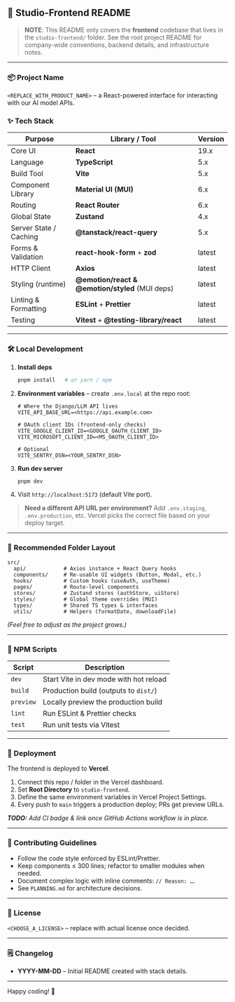 ## 🚀 Studio-Frontend README

> **NOTE**: This README only covers the **frontend** codebase that lives in the `studio-frontend/` folder. See the root project README for company-wide conventions, backend details, and infrastructure notes.

---

### 📦 Project Name
`<REPLACE_WITH_PRODUCT_NAME>` – a React-powered interface for interacting with our AI model APIs.

### ✨ Tech Stack
| Purpose | Library / Tool | Version |
|---------|----------------|---------|
| Core UI | **React** | 19.x |
| Language | **TypeScript** | 5.x |
| Build Tool | **Vite** | 5.x |
| Component Library | **Material UI (MUI)** | 6.x |
| Routing | **React Router** | 6.x |
| Global State | **Zustand** | 4.x |
| Server State / Caching | **@tanstack/react-query** | 5.x |
| Forms & Validation | **react-hook-form** + **zod** | latest |
| HTTP Client | **Axios** | latest |
| Styling (runtime) | **@emotion/react & @emotion/styled** (MUI deps) | latest |
| Linting & Formatting | **ESLint** + **Prettier** | latest |
| Testing | **Vitest** + **@testing-library/react** | latest |

---

### 🛠️ Local Development
1. **Install deps**
   ```bash
   pnpm install   # or yarn / npm
   ```
2. **Environment variables** – create `.env.local` at the repo root:
   ```env
   # Where the Django/LLM API lives
   VITE_API_BASE_URL=<https://api.example.com>

   # OAuth client IDs (frontend-only checks)
   VITE_GOOGLE_CLIENT_ID=<GOOGLE_OAUTH_CLIENT_ID>
   VITE_MICROSOFT_CLIENT_ID=<MS_OAUTH_CLIENT_ID>

   # Optional
   VITE_SENTRY_DSN=<YOUR_SENTRY_DSN>
   ```
3. **Run dev server**
   ```bash
   pnpm dev
   ```
4. Visit `http://localhost:5173` (default Vite port).

> **Need a different API URL per environment?** Add `.env.staging`, `.env.production`, etc. Vercel picks the correct file based on your deploy target.

---

### 📂 Recommended Folder Layout
```
src/
  api/            # Axios instance + React Query hooks
  components/     # Re-usable UI widgets (Button, Modal, etc.)
  hooks/          # Custom hooks (useAuth, useTheme)
  pages/          # Route-level components
  stores/         # Zustand stores (authStore, uiStore)
  styles/         # Global theme overrides (MUI)
  types/          # Shared TS types & interfaces
  utils/          # Helpers (formatDate, downloadFile)
```
_(Feel free to adjust as the project grows.)_

---

### 📜 NPM Scripts
| Script | Description |
|--------|-------------|
| `dev` | Start Vite in dev mode with hot reload |
| `build` | Production build (outputs to `dist/`) |
| `preview` | Locally preview the production build |
| `lint` | Run ESLint & Prettier checks |
| `test` | Run unit tests via Vitest |

---

### 🚀 Deployment
The frontend is deployed to **Vercel**.
1. Connect this repo / folder in the Vercel dashboard.
2. Set **Root Directory** to `studio-frontend`.
3. Define the same environment variables in Vercel Project Settings.
4. Every push to `main` triggers a production deploy; PRs get preview URLs.

_**TODO:** Add CI badge & link once GitHub Actions workflow is in place._

---

### 🤝 Contributing Guidelines
* Follow the code style enforced by ESLint/Prettier.
* Keep components ≤ 300 lines; refactor to smaller modules when needed.
* Document complex logic with inline comments: `// Reason: …`.
* See `PLANNING.md` for architecture decisions.

---

### 📄 License
`<CHOOSE_A_LICENSE>` – replace with actual license once decided.

---

### 🗒️ Changelog
* **YYYY-MM-DD** – Initial README created with stack details.

---

Happy coding! 🎉

